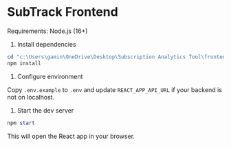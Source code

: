 # SubTrack Frontend

Requirements: Node.js (16+)

1. Install dependencies

```powershell
cd "c:\Users\gamin\OneDrive\Desktop\Subscription Analytics Tool\frontend"
npm install
```

1. Configure environment

Copy `.env.example` to `.env` and update `REACT_APP_API_URL` if your backend is not on localhost.

1. Start the dev server

```powershell
npm start
```

This will open the React app in your browser.
